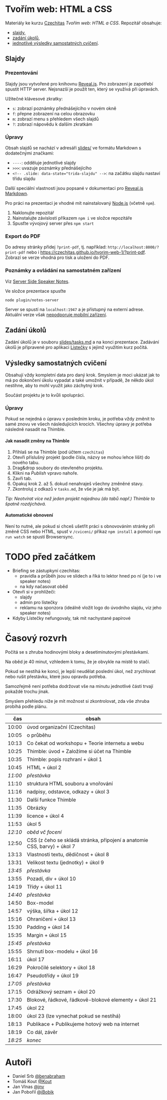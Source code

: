 # Tvořím web: HTML a CSS

Materiály ke kurzu [Czechitas](http://www.czechitas.cz) _Tvořím web: HTML a CSS_. Repozitář obsahuje:

- [slajdy](index.html),
- [zadání úkolů](slides/tasks.md),
- [jednotlivé výsledky samostatných cvičení](cviceni/).



## Slajdy


### Prezentování

Slajdy jsou vytvořené pro knihovnu [Reveal.js](https://github.com/hakimel/reveal.js). Pro zobrazení je zapotřebí spustit HTTP server. Nejsnazší je použít ten, který se využívá při úpravách.

Užitečné klávesové zkratky:

- `s`: zobrazí poznámky přednášejícího v novém okně
- `f`: přepne zobrazení na celou obrazovku
- `m`: zobrazí menu s přehledem všech slajdů
- `?`: zobrazí nápovědu k dalším zkratkám


### Úpravy

Obsah slajdů se nachází v adresáři [slides/](slides/) ve formátu Markdown s dodatečnými značkami:

- `----`: odděluje jednotlivé slajdy
- `>>>`: uvazuje poznámky přednášejícího
- `<!-- .slide: data-state="trida-slajdu" -->`: na začátku slajdu nastaví třídu slajdu

Další speciální vlastnosti jsou popsané v dokumentaci pro [Reveal.js Markdown](https://github.com/hakimel/reveal.js#markdown).

Pro práci na prezentaci je vhodné mít nainstalovaný [Node.js](https://nodejs.org/) (včetně `npm`).

1. Naklonujte repozitář
2. Nainstalujte závislosti příkazem `npm i` ve složce repozitáře
3. Spusťte vývojový server přes `npm start`

### Export do PDF

Do adresy stránky přidej `?print-pdf`, tj. například: `http://localhost:8000/?print-pdf` nebo i <https://czechitas.github.io/tvorim-web-1/?print-pdf>. Zobrazí se verze vhodná pro tisk a uložení do PDF.

### Poznámky a ovládání na samostatném zařízení

Viz [Server Side Speaker Notes](https://github.com/hakimel/reveal.js#server-side-speaker-notes).

Ve složce prezentace spusťte

```
node plugin/notes-server
```

Server se spustí na `localhost:1947` a je přístupný na externí adrese. Aktuální verze však [nepodporuje mobilní zařízení](https://github.com/hakimel/reveal.js/issues/964).



## Zadání úkolů

Zadání úkolů je v souboru [slides/tasks.md](slides/tasks.md) a na konci prezentace. Zadávání úkolů je připravené pro aplikaci [Lístečky](https://github.com/benabraham/listecky) s jejímž využitím kurz počítá.



## Výsledky samostatných cvičení

Obsahují vždy kompletní data pro daný krok. Smyslem je moci ukázat jak to má po dokončení úkolu vypadat a také umožnit v případě, že někdo úkol nestihne, aby to mohl využít jako záchytný krok. 

Součást projektu je to kvůli spolupráci.
 

### Úpravy

Pokud se nejedná o úpravu v posledním kroku, je potřeba vždy změnit to samé znovu ve všech následujících krocích. Všechny úpravy je potřeba následně nasadit na Thimble.


#### Jak nasadit změny na Thimble

1. Přihlaš se na Thimble (pod účtem `czechitas`)
2. Otevři příslušný projekt (podle čísla, názvy se mohou lehce lišit) do nového tabu.
3. Drag&drop soubory do otevřeného projektu.
4. Klikni na _Publish_ vpravo nahoře.
5. Zavři tab.
6. Opakuj krok 2. až 5. dokud nenahraješ všechny změněné stavy.
7. Zkontroluj z odkazů v `tasks.md`, že vše je jak má být.

_Tip: Neotvírat více než jeden projekt najednou (do tabů např.) Thimble to špatně rozdýchává._


#### Automatické obnovení

Není to nutné, ale pokud si chceš ušetřit práci s obnovováním stránky při změně CSS nebo HTML, spusť v `/cviceni/` příkaz `npm install` a pomocí `npm run watch` se spustí Browsersync. 

# TODO před začátkem

- Briefing se zástupkyní czechitas:
  - pravidla a průběh jsou ve slidech a říká to lektor hned po ní (je to i ve speaker notes)
  - na kdy načasovat oběd
- Otevři si v prohlížeči:
  - slajdy
  - admin pro lístečky
  - reklamu na sponzora (ideálně vložit logo do úvodního slajdu, viz jeho speaker notes)
- Kdyby Lístečky nefungovaly, tak mít nachystané papírové

# Časový rozvrh

Počítá se s zhruba hodinovými bloky a desetiminutovými přestávkami. 

Na oběd je 40 minut, vzhledem k tomu, že je obvykle na místě to stačí.

Pokud se nestíhá ke konci, je lepší neudělat poslední úkol, než zrychlovat nebo rušit přestávku, které jsou opravdu potřeba.

Samozřejmě není potřeba dodržovat vše na minutu jednotlivé části trvají pokaždé trochu jinak. 

Smyslem přehledu níže je mít možnost si zkontrolovat, zda vše zhruba probíhá podle plánu.


|   čas | obsah                                                                    |
|------:|--------------------------------------------------------------------------|
| 10:00 | úvod organizační (Czechitas)                                             |
| 10:05 | o průběhu                                                                |
| 10:13 | Co čekat od workshopu + Teorie internetu a webu                          |
| 10:25 | Thimble: úvod + Založíme si účet na Thimble                              |
| 10:35 | Thimble: popis rozhraní + úkol 1                                         |
| 10:45 | HTML + úkol 2                                                            |
| _11:00_ | _přestávka_                                                            |
| 11:10 | struktura HTML souboru a vnořování                                       |
| 11:16 | nadpisy, odstavce, odkazy + úkol 3                                       |
| 11:30 | Další funkce Thimble                                                     |
| 11:35 | Obrázky                                                                  |
| 11:39 | licence + úkol 4                                                         |
| 11:53 | úkol 5                                                                   |
| _12:10_ | _oběd vč focení_                                                       |
| 12:50 | CSS (z čeho se skládá stránka, připojení a anatomie CSS, barvy) + úkol 7 |
| 13:13 | Vlastnosti textu, dědičnost + úkol 8                                     |
| 13:31 | Velikost textu (jednotky) + úkol 9                                       |
| _13:45_ | _přestávka_                                                            |
| 13:55 | Pozadí, div + úkol 10                                                    |
| 14:19 | Třídy + úkol 11                                                          |
| _14:40_ | _přestávka_                                                            |
| 14:50 | Box-model                                                                |
| 14:57 | výška, šířka + úkol 12                                                   |
| 15:16 | Ohraničení + úkol 13                                                     |
| 15:30 | Padding + úkol 14                                                        |
| 15:35 | Margin + úkol 15                                                         |
| _15:45_ | _přestávka_                                                            |
| 15:55 | Shrnutí box-modelu + úkol 16                                             |
| 16:11 | úkol 17                                                                  |
| 16:29 | Pokročilé selektory + úkol 18                                            |
| 16:47 | Pseudotřídy + úkol 19                                                    |
| _17:05_ | _přestávka_                                                            |
| 17:15 | Odrážkový seznam + úkol 20                                               |
| 17:30 | Blokové, řádkové, řádkově-blokové elementy + úkol 21                     |
| 17:45 | úkol 22                                                                  |
| 18:00 | úkol 23 (lze vynechat pokud se nestíhá)                                  |
| 18:13 | Publikace +  Publikujeme hotový web na internet                          |
| 18:19 | Co dál, závěr                                                            |
| _18:25_ | _konec_                                                                |

# Autoři

- Daniel Srb [@benabraham](https://github.com/benabraham)
- Tomáš Kout [@Kout](https://github.com/Kout)
- Jan Vlnas [@jnv](https://github.com/jnv)
- Jan Pobořil [@iBobik](https://github.com/iBobik)

